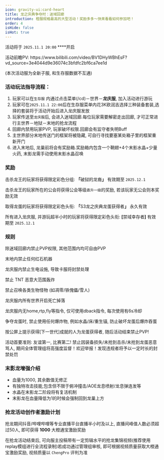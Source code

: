 ```yaml
---
icon: gravity-ui:card-heart
title: 龙之庆典争夺时：迷域回廊
introduction: 橙服规格最高的大型活动！奖励多多～快来看看如何参加吧！
order: 4
isHide: false
isHot: true
---
```


活动将于 `2025.11.1 20:00` ****开启

活动前瞻PV: https\://www\.bilibili.com/video/BV1DHyWBhEsF?vd\_source=3e4044d9e36074c3bfdfc2bf6ca7ee1d

(本次活动服为全新子服, 和生存服数据不互通)

### 活动玩法指导流程：

1. 玩家可以在`生存服` 内通过点击菜单(/cd)－世界－**龙庆服**, 加入活动进行游玩
2. 玩家可在`2025.11.1 22:00`后在生存服菜单内花3K欧润吉选择三种装备套装,选择的套装将于活动开始后进入龙庆服发放
3. 玩家传送至`龙庆服`后, 会进入迷域回廊.每位玩家需要解密走出回廊, 才可正常进行主世界－地狱－末地的抢龙流程
4. 回廊内禁用玩家PVP, 玩家破坏权限.回廊会有监守者失明Buff
5. 主世界部分末地传送门的框架将被隐藏, 可自行寻找要塞某处箱子里的框架重新开门
6. 进入末地后, 龙巢前将会有奖励箱.奖励箱内包含一个鞘翅+4个末影水晶+少量火药, 末影龙需手动使用末影水晶召唤

### 奖励

击杀龙王的玩家将获得限定彩色分组: **「**&#x7834;狱的龙&#x88D4;**」** 有效期至 `2025.12.1`

击杀龙王的玩家所在的公会将获得公会等级`直升一级`的奖励, 若该玩家无公会则本奖励无效

取得龙蛋的玩家将获得限定彩色头衔: **「**&#x53;3龙之庆典龙蛋获得&#x8005;**」** 永久有效

所有进入龙庆服, 并游玩超半小时的玩家将获得限定彩色头衔: **\[**&#x7981;域幸存&#x8005;**]** 有效期至 `2025.12.1`

### 规则

除迷域回廊内禁止PVP权限, 其他范围内均可自由PVP

末地内禁止任何红石机器

龙庆服内禁止生电设施, 导致卡服将封禁处理

禁止 TNT 恶意大范围轰炸

禁止召唤各类生物怪物 (如凋零/铁傀儡/雪人)

龙庆服内所有世界开启死亡掉落

龙庆服内无home,rtp,fly等指令, 仅可使用dback指令, 每次使用有6s冷却

争夺龙蛋时, 禁止使用任何爆炸物, 例如水晶/床/重生锚, 防止破坏龙蛋后爆炸吞蛋

按公屏上提示获得\[下一世代]成就的人为龙蛋获得者, 随后活动结束禁止PVP!

活动首要准则: 友谊第一, 比赛第二! 禁止因装备损失/未抢到击杀/未抢到龙蛋恶意骂人, 期间全体管理组将高强度监督！欢迎举报！发现违规者将予以一定时长的封禁处罚

### 末影龙增强介绍

- 血量为1000, 其余数值无修正
- 有独特攻击技能,包含但不限于俯冲撞击/AOE龙息喷射/龙息弹连发等
- 水晶在末影龙二阶段将有复活机制
- 末影龙在血量降低为1的时候会强制回到龙巢上方

### 抢龙活动创作者激励计划

抢龙期间抖音/哔哩哔哩等专业直播平台直播半小时及以上, 直播间峰值人数必须超过50人, 即可获得 **1000** 大橙通宝激励奖励

在抢龙活动结束后, 可向服主投稿带有一定剪辑水平的抢龙集锦视频(推荐使用replay模组进行全流程录制)若成功通过管理组审核, 即可根据视频质量获取大橙通宝激励奖励, 视频质量以 `ChengPro` 评判为准
